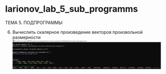 # larionov_lab_5_sub_programms
ТЕМА 5. ПОДПРОГРАММЫ

6)	Вычислить скалярное произведение векторов произвольной размерности
![alt text](https://github.com/dr-number/larionov_lab_5_sub_programms/blob/master/screens/6-1.jpg)
